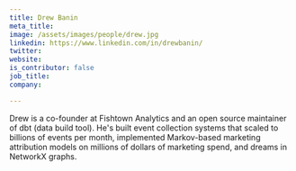 ```yaml
---
title: Drew Banin
meta_title:
image: /assets/images/people/drew.jpg
linkedin: https://www.linkedin.com/in/drewbanin/
twitter:
website:
is_contributor: false
job_title:
company:

---
```

Drew is a co-founder at Fishtown Analytics and an open source maintainer of dbt (data build tool). He's built event collection systems that scaled to billions of events per month, implemented Markov-based marketing attribution models on millions of dollars of marketing spend, and dreams in NetworkX graphs.
